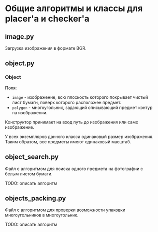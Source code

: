 # Общие алгоритмы и классы для placer'а и checker'а

## image.py

Загрузка изображения в формате BGR.

## object.py

### Object

Поля:

- `image` - изображение, всю плоскость которого покрывает чистый лист бумаги, поверх которого расположен предмет.
- `polygon` - многоугольник, задающий описывающий предмет контур на изображении.

Конструктор принимает на вход путь до изображения или само изображение.

У всех экземпляров данного класса одинаковый размер изображения. Таким образом, все предметы имеют одинаковый масштаб.

## object_search.py

Файл с алгоритмом для поиска одного предмета на фотографии с белым листом бумаги.

TODO: описать алгоритм

## objects_packing.py

Файл с алгоритмом для проверки возможности упаковки многоугольников в многоугольник.

TODO: описать алгоритм
